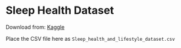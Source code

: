 # Sleep Health Dataset

Download from: [Kaggle](https://www.kaggle.com/datasets/uom190346a/sleep-health-and-lifestyle-dataset)

Place the CSV file here as `Sleep_health_and_lifestyle_dataset.csv`